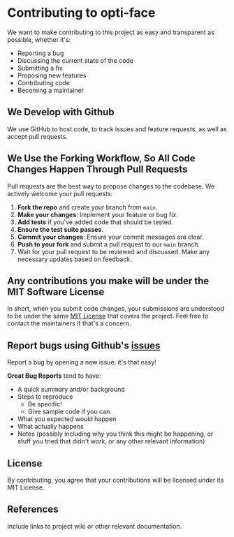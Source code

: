 # Contributing to opti-face

We want to make contributing to this project as easy and transparent as possible, whether it's:
- Reporting a bug
- Discussing the current state of the code
- Submitting a fix
- Proposing new features
- Contributing code
- Becoming a maintainer

## We Develop with Github
We use GitHub to host code, to track issues and feature requests, as well as accept pull requests.

## We Use the Forking Workflow, So All Code Changes Happen Through Pull Requests
Pull requests are the best way to propose changes to the codebase. We actively welcome your pull requests:
1. **Fork the repo** and create your branch from `main`.
2. **Make your changes**: Implement your feature or bug fix.
3. **Add tests** if you've added code that should be tested.
4. **Ensure the test suite passes**.
5. **Commit your changes**: Ensure your commit messages are clear.
6. **Push to your fork** and submit a pull request to our `main` branch.
7. Wait for your pull request to be reviewed and discussed. Make any necessary updates based on feedback.

## Any contributions you make will be under the MIT Software License
In short, when you submit code changes, your submissions are understood to be under the same [MIT License](../LICENSE) that covers the project. Feel free to contact the maintainers if that's a concern.

## Report bugs using Github's [issues](https://github.com/lucawrabetz/opti-face/issues)
Report a bug by opening a new issue; it's that easy!

**Great Bug Reports** tend to have:
- A quick summary and/or background
- Steps to reproduce
  - Be specific!
  - Give sample code if you can.
- What you expected would happen
- What actually happens
- Notes (possibly including why you think this might be happening, or stuff you tried that didn't work, or any other relevant information)

## License
By contributing, you agree that your contributions will be licensed under its MIT License.

## References
Include links to project wiki or other relevant documentation.
